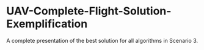 # UAV-Complete-Flight-Solution-Exemplification
A complete presentation of the best solution for all algorithms in Scenario 3.
